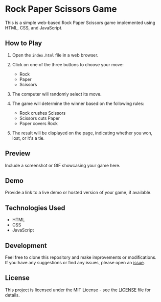 # Rock Paper Scissors Game

This is a simple web-based Rock Paper Scissors game implemented using HTML, CSS, and JavaScript.

## How to Play

1. Open the `index.html` file in a web browser.

2. Click on one of the three buttons to choose your move:
   - Rock
   - Paper
   - Scissors

3. The computer will randomly select its move.

4. The game will determine the winner based on the following rules:
   - Rock crushes Scissors
   - Scissors cuts Paper
   - Paper covers Rock

5. The result will be displayed on the page, indicating whether you won, lost, or it's a tie.

## Preview

Include a screenshot or GIF showcasing your game here.

## Demo

Provide a link to a live demo or hosted version of your game, if available.

## Technologies Used

- HTML
- CSS
- JavaScript

## Development

Feel free to clone this repository and make improvements or modifications. If you have any suggestions or find any issues, please open an [issue](https://github.com/your-username/rock-paper-scissors-game/issues).

## License

This project is licensed under the MIT License - see the [LICENSE](LICENSE) file for details.
